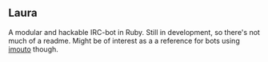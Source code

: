 ## Laura
A modular and hackable IRC-bot in Ruby.
Still in development, so there's not much of a readme.
Might be of interest as a a reference for bots using [imouto](https://github.com/2-3/imouto) though.